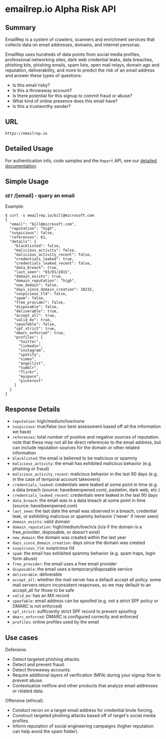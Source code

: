 # emailrep.io Alpha Risk API

## Summary

EmailRep is a system of crawlers, scanners and enrichment services that collects data on email addresses, domains, and internet personas. 

EmailRep uses hundreds of data points from social media profiles, professional networking sites, dark web credential leaks, data breaches, phishing kits, phishing emails, spam lists, open mail relays, domain age and reputation, deliverability, and more to predict the risk of an email address and answer these types of questions: 
* Is this email risky?
* Is this a throwaway account?
* Is there potential for this signup to commit fraud or abuse?
* What kind of online presence does this email have?
* Is this a trustworthy sender?

## URL

```
https://emailrep.io
```

## Detailed Usage

For authentication info, code samples and the `Report` API, see our [detailed documentation](https://emailrep.io/docs).

## Simple Usage

### `GET` /[email] - query an email

Example:
```
$ curl -s emailrep.io/bill@microsoft.com
{
  "email": "bill@microsoft.com",
  "reputation": "high",
  "suspicious": false,
  "references": 61,
  "details": {
    "blacklisted": false,
    "malicious_activity": false,
    "malicious_activity_recent": false,
    "credentials_leaked": true,
    "credentials_leaked_recent": false,
    "data_breach": true,
    "last_seen": "03/01/2015",
    "domain_exists": true,
    "domain_reputation": "high",
    "new_domain": false,
    "days_since_domain_creation": 10232,
    "suspicious_tld": false,
    "spam": false,
    "free_provider": false,
    "disposable": false,
    "deliverable": true,
    "accept_all": true,
    "valid_mx": true,
    "spoofable": false,
    "spf_strict": true,
    "dmarc_enforced": true,
    "profiles": [
      "twitter",
      "linkedin",
      "instagram",
      "spotify",
      "vimeo",
      "angellist",
      "tumblr",
      "flickr",
      "myspace",
      "pinterest"
    ]
  }
}
```

## Response Details

* `reputation`: high/medium/low/none
* `suspicious`: true/false (our best assessment based off all the information we have)
* `references`: total number of positive and negative sources of reputation. note that these may not all be direct references to the email address, but can include reputation sources for the domain or other related information
* `blacklisted`: the email is believed to be malicious or spammy
* `malicious_activity`: the email has exhibited malicious behavior (e.g. phishing or fraud)
* `malicious_activity_recent`: malicious behavior in the last 90 days (e.g. in the case of temporal account takeovers)
* `credentials_leaked`: credentials were leaked at some point in time (e.g. a data breach (source: haveibeenpwned.com), pastebin, dark web, etc.)
* `credentials_leaked_recent`: credentials were leaked in the last 90 days
* `data_breach`: the email was in a data breach at some point in time (source: haveibeenpwned.com)
* `last_seen`: the last date the email was observed in a breach, credential leak, or exhibiting malicious or spammy behavior ('never' if never seen)
* `domain_exists`: valid domain
* `domain_reputation`: high/medium/low/n/a (n/a if the domain is a free_provider, disposable, or doesn't exist)
* `new_domain`: the domain was created within the last year
* `days_since_domain_creation`: days since the domain was created
* `suspicious_tld`: suspicious tld
* `spam`: the email has exhibited spammy behavior (e.g. spam traps, login form abuse)
* `free_provider`: the email uses a free email provider
* `disposable`: the email uses a temporary/disposable service
* `deliverable`: deliverable
* `accept_all`: whether the mail server has a default accept all policy. some mail servers return inconsistent responses, so we may default to an accept_all for those to be safe
* `valid_mx`: has an MX record
* `spoofable`: email address can be spoofed (e.g. not a strict SPF policy or DMARC is not enforced)
* `spf_strict`: sufficiently strict SPF record to prevent spoofing
* `dmarc_enforced`: DMARC is configured correctly and enforced
* `profiles`: online profiles used by the email

## Use cases

Defensive:
* Detect targeted phishing attacks.
* Detect and prevent fraud.
* Detect throwaway accounts.
* Require additional layers of verification (MFA) during your signup flow to prevent abuse.
* Contextualize netflow and other products that analyze email addresses or related data.

Offensive (ethical):
* Conduct recon on a target email address for credential brute forcing.
* Construct targeted phishing attacks based off of target's social media profiles.
* Inform reputation of social engineering campaigns (higher reputation can help avoid the spam folder).
